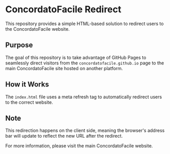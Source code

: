 # ConcordatoFacile Redirect

This repository provides a simple HTML-based solution to redirect users to the ConcordatoFacile website.

## Purpose

The goal of this repository is to take advantage of GitHub Pages to seamlessly direct visitors from the `concordatofacile.github.io` page to the main ConcordatoFacile site hosted on another platform.

## How it Works

The `index.html` file uses a meta refresh tag to automatically redirect users to the correct website.

## Note

This redirection happens on the client side, meaning the browser's address bar will update to reflect the new URL after the redirect.

For more information, please visit the main ConcordatoFacile website.
